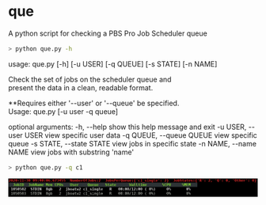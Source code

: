 # que
A python script for checking a PBS Pro Job Scheduler queue

```bash
> python que.py -h
```

usage: que.py [-h] [-u USER] [-q QUEUE] [-s STATE] [-n NAME]

Check the set of jobs on the scheduler queue and                     
present the data in a clean, readable format.                     

\*\*Requires either '--user' or '--queue' be specified.                     
Usage: que.py [-u user -q queue] 

optional arguments:
  -h, --help            show this help message and exit
  -u USER, --user USER  view specific user data
  -q QUEUE, --queue QUEUE
                        view specific queue
  -s STATE, --state STATE
                        view jobs in specific state
  -n NAME, --name NAME  view jobs with substring 'name'

```bash
> python que.py -q c1
```

![Image of output](https://github.com/jlboat/que/blob/main/images/Screenshot_2020-11-30_094241.png)
